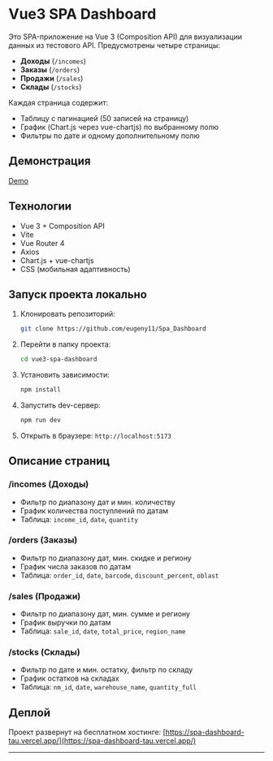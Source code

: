 # Vue3 SPA Dashboard

Это SPA-приложение на Vue 3 (Composition API) для визуализации данных из тестового API. Предусмотрены четыре страницы:

* **Доходы** (`/incomes`)
* **Заказы** (`/orders`)
* **Продажи** (`/sales`)
* **Склады** (`/stocks`)

Каждая страница содержит:

* Таблицу с пагинацией (50 записей на страницу)
* График (Chart.js через vue-chartjs) по выбранному полю
* Фильтры по дате и одному дополнительному полю

## Демонстрация

[Demo](https://spa-dashboard-tau.vercel.app/)

## Технологии

* Vue 3 + Composition API
* Vite
* Vue Router 4
* Axios
* Chart.js + vue-chartjs
* CSS (мобильная адаптивность)

## Запуск проекта локально

1. Клонировать репозиторий:

   ```bash
   git clone https://github.com/eugeny11/Spa_Dashboard
   ```
2. Перейти в папку проекта:

   ```bash
   cd vue3-spa-dashboard
   ```
3. Установить зависимости:

   ```bash
   npm install
   ```
4. Запустить dev-сервер:

   ```bash
   npm run dev
   ```
5. Открыть в браузере: `http://localhost:5173`

## Описание страниц

### /incomes (Доходы)

* Фильтр по диапазону дат и мин. количеству
* График количества поступлений по датам
* Таблица: `income_id`, `date`, `quantity`

### /orders (Заказы)

* Фильтр по диапазону дат, мин. скидке и региону
* График числа заказов по датам
* Таблица: `order_id`, `date`, `barcode`, `discount_percent`, `oblast`

### /sales (Продажи)

* Фильтр по диапазону дат, мин. сумме и региону
* График выручки по датам
* Таблица: `sale_id`, `date`, `total_price`, `region_name`

### /stocks (Склады)

* Фильтр по дате и мин. остатку, фильтр по складу
* График остатков на складах
* Таблица: `nm_id`, `date`, `warehouse_name`, `quantity_full`

## Деплой

Проект развернут на бесплатном хостинге: [https://spa-dashboard-tau.vercel.app/](https://spa-dashboard-tau.vercel.app/)

---